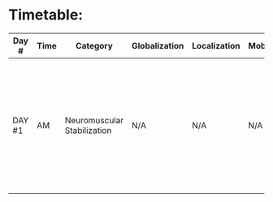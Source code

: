 # Timetable:
| Day #  | Time | Category | Globalization  | Localization  | Mobilization  | Activation                                                                                                   | Realization  | Cessation  |
|--------|------|-----|-----|-----|-----|------------------------------------------------------------------------------------------------------|-----|-----|
| DAY #1 | AM   | Neuromuscular Stabilization | N/A | N/A | N/A | N/A | - 4x20 Suspension Sys Plank Tap w/ 30s rest <br>- 4x8 1-Leg Whips w/ 30s rest <br>- 1-Leg Squat w/ Medial Rotation w/ 30s rest | N/A |
